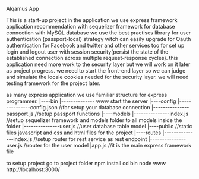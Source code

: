 
Alqamus App

This is a start-up project
in the application we use express framework application recommendation with sequelizer
framework for database connection with MySQL database we use the best practises library for
user authentication (passport-local) strategy witch can easily upgrade for Oauth authentication
 for Facebook and twitter and other services too for set up login and logout user with
 session security(persist the state of the established connection across multiple request-response cycles).
this application need more work to the security layer but we will work on it later as project progress.
we need to start the front-end layer so we can judge and simulate the locale cookies needed for the security layer.
we will need testing framework for the project later.

as many express application we use familiar structure for express programmer.
|----bin
|-------------- www start the server
|----config
|---------------config.json  //for setup your database connection
|---------------passport.js   //setup passport functions
|----models
|---------------index.js //setup sequelizer framework and models folder to all models inside the folder
|---------------user.js  //user database table model
|----public //static files javascript and css and html files for the project
|----routes
|---------------index.js  //setup router for rest service as rest endpoint
|---------------user.js   //router for the user model
|app.js    //it is the main express framework file



to setup project
go to project folder
npm install
cd bin
node www 
http://localhost:3000/